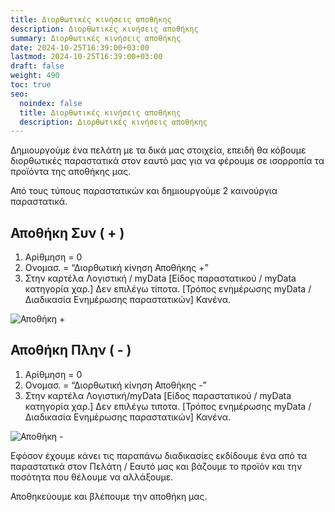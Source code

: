 ```yaml
---
title: Διορθωτικές κινήσεις αποθήκης
description: Διορθωτικές κινήσεις αποθήκης
summary: Διορθωτικές κινήσεις αποθήκης
date: 2024-10-25T16:39:00+03:00
lastmod: 2024-10-25T16:39:00+03:00
draft: false
weight: 490
toc: true
seo:
  noindex: false
  title: Διορθωτικές κινήσεις αποθήκης
  description: Διορθωτικές κινήσεις αποθήκης
---
```

Δημιουργούμε ένα πελάτη με τα δικά μας στοιχεία, επειδή  θα κόβουμε διορθωτικές παραστατικά στον εαυτό μας για να φέρουμε σε ισορροπία τα προϊόντα της αποθήκης μας.

Από τους τύπους παραστατικών και δημιουργούμε 2 καινούργια παραστατικά.

## Αποθήκη Συν ( + )

1. Αρίθμηση = 0
2. Ονομασ. = “Διορθωτική κίνηση Αποθήκης +”
3. Στην καρτέλα Λογιστική / myData \[Είδος παραστατικού / myData κατηγορία χαρ.] Δεν επιλέγω τίποτα. \[Τρόπος ενημέρωσης myData / Διαδικασία Ενημέρωσης παραστατικών] Κανένα.

![Αποθήκη +](/images/parastatika-apothiki-01.jpg "Αποθήκη +")

## Αποθήκη Πλην ( - )

1. Αρίθμηση = 0
2. Ονομασ. = “Διορθωτική κίνηση Αποθήκης -”
3. Στην καρτέλα Λογιστική/myData \[Είδος παραστατικού / myData κατηγορία χαρ.] Δεν επιλέγω τιποτα. \[Τρόπος ενημέρωσης myData / Διαδικασία Ενημέρωσης παραστατικών] Κανένα.

![Αποθήκη -](/images/parastatika-apothiki-02.jpg "Αποθήκη -")

Εφόσον έχουμε κάνει τις παραπάνω διαδικασίες εκδίδουμε ένα από τα παραστατικά στον Πελάτη / Εαυτό μας και βάζουμε το προϊόν και την ποσότητα που θέλουμε να αλλάξουμε.

Αποθηκεύουμε και βλέπουμε την αποθήκη μας.
